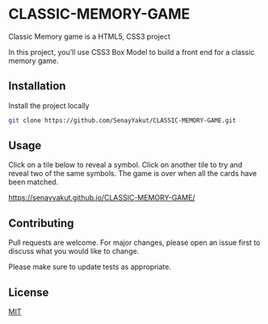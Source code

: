 # CLASSIC-MEMORY-GAME

Classic Memory game is a HTML5, CSS3 project

In this project, you’ll use CSS3 Box Model to build a front end for a classic memory game.


## Installation

Install the project locally
```bash
git clone https://github.com/SenayYakut/CLASSIC-MEMORY-GAME.git

```
 
## Usage

Click on a tile below to reveal a symbol. Click on another tile to try and reveal two of the same symbols. The game is over when all the cards have been matched.

https://senayyakut.github.io/CLASSIC-MEMORY-GAME/


## Contributing
Pull requests are welcome. For major changes, please open an issue first to discuss what you would like to change.

Please make sure to update tests as appropriate.

## License
[MIT](https://choosealicense.com/licenses/mit/)
